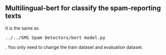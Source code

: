 ## Multilingual-bert for classify the spam-reporting texts
It is the same as <pre>../../SMS_Spam_Detectors/bert_model.py</pre>.
You only need to change the train dataset and evaluation dataset.
